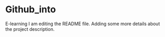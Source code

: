 # Github_into
E-learning
I am editing the README file. Adding some more details about the project description.
